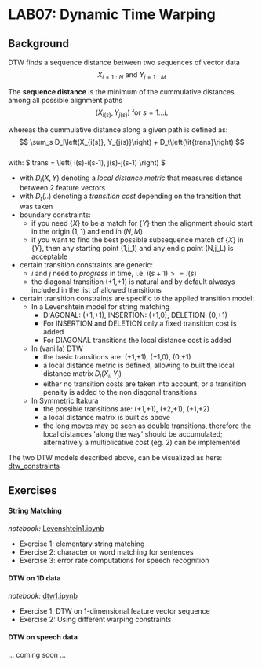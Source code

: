 # LAB07:  Dynamic Time Warping

## Background

DTW finds a sequence distance between two sequences of vector data 
$$ 
X_{i=1:N} \text{  and  } Y_{j=1:M}  
$$

The **sequence distance** is the minimum of the cummulative distances among all possible alignment paths
$$
(X_{i(s)},Y_{j(s)} ) \text{  for } s=1 ... L 
$$

whereas the cummulative distance along a given path is defined as:   
$$
\sum_s  D_l\left(X_{i(s)}, Y_{j(s)}\right) + D_t\left(\it{trans}\right) 
$$   
with:  $ trans = \left( i(s)-i(s-1),  j(s)-j(s-1) \right) $

+ with $D_l(X,Y)$ denoting a *local distance metric* that measures distance between 2 feature vectors
+ with $D_t(..)$ denoting a *transition cost* depending on the transition that was taken
+ boundary constraints:
    + if you need $\{X\}$ to be a match for $\{Y\}$ then the alignment should start in the origin $(1,1)$ and end in $(N,M)$
    + if you want to find the best possible subsequence match of $\{X\}$ in $\{Y\}$, then any starting point (1,j_1) and any endig point (N,j_L) is acceptable  
+ certain transition constraints are generic:
    +  $i$ and $j$ need to *progress* in time, i.e. $i(s+1) >= i(s)$
    + the diagonal transition (+1,+1) is natural and by default alwasys included in the list of allowed transitions
+ certain transition constraints are specific to the applied transition model:
    + In a Levenshtein model for string matching
        * DIAGONAL: (+1,+1), INSERTION: (+1,0), DELETION: (0,+1)
        * For INSERTION and DELETION only a fixed transition cost is added
        * For DIAGONAL transitions the local distance cost is added 
    + In (vanilla) DTW 
        * the basic transitions are: (+1,+1), (+1,0), (0,+1)
        * a local distance metric is defined, allowing to built the local distance matrix $D_l\left(X_i, Y_j\right)$
        * either no transition costs are taken into account, or a transition penalty is added to the non diagonal transitions
     + In Symmetric Itakura
         * the possible transitions are: (+1,+1), (+2,+1), (+1,+2)
         * a local distance matrix is built as above
         * the long moves may be seen as double transitions, therefore the local distances 'along the way' should be accumulated; alternatively a multiplicative cost (eg. 2) can be implemented
         
The two DTW models described above, can be visualized as here:
[dtw_constraints](dtw_constraints.png)



## Exercises



#### String Matching

*notebook:* [Levenshtein1.ipynb](Levenshtein1.ipynb)

- Exercise 1: elementary string matching
- Exercise 2: character or word matching for sentences
- Exercise 3: error rate computations for speech recognition


#### DTW on 1D data

*notebook:* [dtw1.ipynb](dtw1.ipynb)

- Exercise 1: DTW on 1-dimensional feature vector sequence
- Exercise 2: Using different warping constraints


#### DTW on speech data

... coming soon ...



